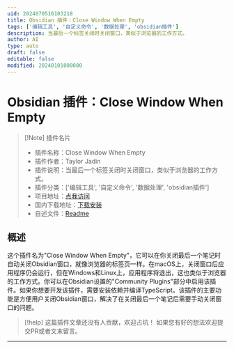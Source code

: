 ```yaml
---
uid: 2024070516103218
title: Obsidian 插件：Close Window When Empty
tags: ['编辑工具', '自定义命令', '数据处理', 'obsidian插件']
description: 当最后一个标签关闭时关闭窗口，类似于浏览器的工作方式。
author: AI
type: auto
draft: false
editable: false
modified: 20240101000000
---
```


# Obsidian 插件：Close Window When Empty

> [!Note] 插件名片
> - 插件名称：Close Window When Empty
> - 插件作者：Taylor Jadin
> - 插件说明：当最后一个标签关闭时关闭窗口，类似于浏览器的工作方式。
> - 插件分类：['编辑工具', '自定义命令', '数据处理', 'obsidian插件']
> - 项目地址：[点我访问](https://github.com/TaylorJadin/close-window-when-empty)
> - 国内下载地址：[下载安装](https://pkmer.cn/products/plugin/pluginMarket/?close-window-when-empty)
> - 自述文件：[Readme](https://ghproxy.net/https://raw.githubusercontent.com/TaylorJadin/close-window-when-empty/main/README.md)



## 概述

这个插件名为"Close Window When Empty"，它可以在你关闭最后一个笔记时自动关闭Obsidian窗口，就像浏览器的标签页一样。在macOS上，关闭窗口后应用程序仍会运行，但在Windows和Linux上，应用程序将退出，这也类似于浏览器的工作方式。你可以在Obsidian设置的"Community Plugins"部分中启用该插件。如果你想要开发该插件，需要安装依赖并编译TypeScript。该插件的主要功能是方便用户关闭Obsidian窗口，解决了在关闭最后一个笔记后需要手动关闭窗口的问题。


> [!help] 
> 这篇插件文章还没有人贡献，欢迎占坑！
> 如果您有好的想法欢迎提交PR或者文末留言。
> 

---



